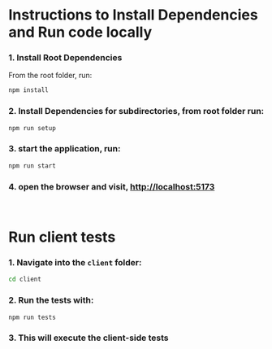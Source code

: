 # Instructions to Install Dependencies and Run code locally

### 1. Install Root Dependencies

From the root folder, run:

```bash
npm install
```

### 2. Install Dependencies for subdirectories, from root folder run:

```bash
npm run setup
```

### 3. start the application, run:

```bash
npm run start
```

### 4. open the browser and visit, [http://localhost:5173](http://localhost:5173)

<br>

# Run client tests

### 1. Navigate into the `client` folder:

```bash
cd client
```

### 2. Run the tests with:

```bash
npm run tests
```

### 3. This will execute the client-side tests
